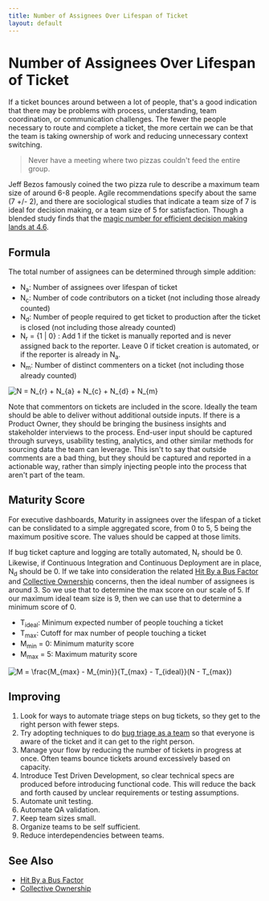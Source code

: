 ```yaml
---
title: Number of Assignees Over Lifespan of Ticket
layout: default
---
```

# Number of Assignees Over Lifespan of Ticket
If a ticket bounces around between a lot of people, that's a good indication that there may be problems with process, understanding, team coordination, or communication challenges. The fewer the people necessary to route and complete a ticket, the more certain we can be that the team is taking ownership of work and reducing unnecessary context switching.

> Never have a meeting where two pizzas couldn't feed the entire group.

Jeff Bezos famously coined the two pizza rule to describe a maximum team size of around 6-8 people. Agile recommendations specify about the same (7 +/- 2), and there are sociological studies that indicate a team size of 7 is ideal for decision making, or a team size of 5 for satisfaction. Though a blended study finds that the [magic number for efficient decision making lands at 4.6](https://sheilamargolis.com/2011/01/24/what-is-the-optimal-group-size-for-decision-making/).

## Formula
The total number of assignees can be determined through simple addition:
* N<sub>a</sub>: Number of assignees over lifespan of ticket
* N<sub>c</sub>: Number of code contributors on a ticket (not including those already counted)
* N<sub>d</sub>: Number of people required to get ticket to production after the ticket is closed (not including those already counted)
* N<sub>r</sub> = {1 | 0} : Add 1 if the ticket is manually reported and is never assigned back to the reporter. Leave 0 if ticket creation is automated, or if the reporter is already in N<sub>a</sub>.
* N<sub>m</sub>: Number of distinct commenters on a ticket (not including those already counted)

<img src="https://latex.codecogs.com/gif.latex?N&space;=&space;N_{r}&space;&plus;&space;N_{a}&space;&plus;&space;N_{c}&space;&plus;&space;N_{d}&space;&plus;&space;N_{m}" title="N = N_{r} + N_{a} + N_{c} + N_{d} + N_{m}" />

Note that commentors on tickets are included in the score. Ideally the team should be able to deliver without additional outside inputs. If there is a Product Owner, they should be bringing the business insights and stakeholder interviews to the process. End-user input should be captured through surveys, usability testing, analytics, and other similar methods for sourcing data the team can leverage. This isn't to say that outside comments are a bad thing, but they should be captured and reported in a actionable way, rather than simply injecting people into the process that aren't part of the team.

## Maturity Score
For executive dashboards, Maturity in assignees over the lifespan of a ticket can be conslidated to a simple aggregated score, from 0 to 5, 5 being the maximum positive score. The values should be capped at those limits.

If bug ticket capture and logging are totally automated, N<sub>r</sub> should be 0. Likewise, if Continuous Integration and Continuous Deployment are in place, N<sub>d</sub> should be 0. If we take into consideration the related [Hit By a Bus Factor](hit-by-a-bus-factor.md) and [Collective Ownership](collective-ownership.md) concerns, then the ideal number of assignees is around 3. So we use that to determine the max score on our scale of 5. If our maximum ideal team size is 9, then we can use that to determine a minimum score of 0.

* T<sub>ideal</sub>: Minimum expected number of people touching a ticket
* T<sub>max</sub>: Cutoff for max number of people touching a ticket
* M<sub>min</sub> = 0: Minimum maturity score
* M<sub>max</sub> = 5: Maximum maturity score

<img src="https://latex.codecogs.com/gif.latex?M&space;=&space;\frac{M_{max}&space;-&space;M_{min}}{T_{max}&space;-&space;T_{ideal}}(N&space;-&space;T_{max})" title="M = \frac{M_{max} - M_{min}}{T_{max} - T_{ideal}}(N - T_{max})" />

## Improving
1. Look for ways to automate triage steps on bug tickets, so they get to the right person with fewer steps.
2. Try adopting techniques to do [bug triage as a team](https://softwareengineering.stackexchange.com/questions/293339/when-to-have-bug-triage-meetings-in-scrum-process) so that everyone is aware of the ticket and it can get to the right person.
3. Manage your flow by reducing the number of tickets in progress at once. Often teams bounce tickets around excessively based on capacity.
4. Introduce Test Driven Development, so clear technical specs are produced before introducing functional code. This will reduce the back and forth caused by unclear requirements or testing assumptions.
5. Automate unit testing.
6. Automate QA validation.
7. Keep team sizes small.
8. Organize teams to be self sufficient.
9. Reduce interdependencies between teams.

## See Also
* [Hit By a Bus Factor](hit-by-a-bus-factor.md)
* [Collective Ownership](collective-ownership.md)